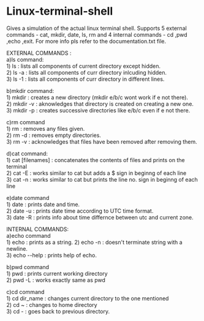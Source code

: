 # Linux-terminal-shell 

Gives a simulation of the actual linux terminal shell. Supports 5 external 
commands - cat, mkdir, date, ls, rm and 4 internal commands - cd ,pwd ,echo ,exit.
For more info pls refer to the documentation.txt file.
                        
EXTERNAL COMMANDS :                     
a)ls command:                   
        1) ls             : lists all components of current directory except hidden.                    
	2) ls -a          : lists all components of curr directory inlcuding hidden.    
	3) ls -1          : lists all components of curr directory in different lines.  
	                									        	
b)mkdir command:                
        1) mkdir          : creates a new directory (mkdir e/b/c wont work if e not there).                             
        2) mkdir -v       : aknowledges that directory is created on creating a new one.                
        3) mkdir -p       : creates successive directories like e/b/c even if e not there.              
                        
c)rm command            
        1) rm             : removes any files given.            
        2) rm -d          : removes empty directories.          
        3) rm -v          : acknowledges that files have been removed after removing them.              
                        
d)cat command:          
        1) cat [filenames]  : concatenates the contents of files and prints on the terminal             
        2) cat -E           : works similar to cat but adds a $ sign in beginng of each line                            
        3) cat -n           : works similar to cat but prints the line no. sign in beginng of each line
                                 
e)date command          
        1) date           : prints date and time.               
        2) date -u        : prints date time according to UTC time format.                              
        3) date -R        : prints info about time differnce between utc and current zone.                
                    
                                                    
                        
                        
                
INTERNAL COMMANDS:      
a)echo command  
        1) echo           : prints as a string. 
        2) echo -n        : doesn't terminate string with a newline.    
        3) echo --help    : prints help of echo.        
                
b)pwd command   
        1) pwd            : prints current working directory    
        2) pwd -L         : works exactly same as pwd   
                
c)cd command            
        1) cd dir_name    : changes current directory to the one mentioned              
        2) cd ~           : changes to home directory           
        3) cd -           : goes back to previous directory.            
                                
                        
                        
